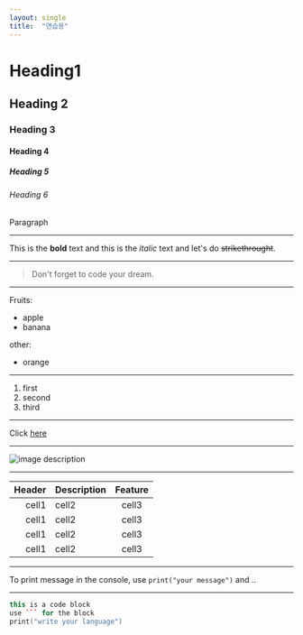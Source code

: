 ```yaml
---
layout: single
title:  "연습용"
---
```


<!--Heading-->
# Heading1
## Heading 2
### Heading 3
#### Heading 4
##### Heading 5
###### Heading 6

Paragraph
<!--Line-->
---
<!--Text attributes-->
This is the **bold** text and this is the *italic* text and let's do ~~strikethrought~~.

---
<!--Quote-->
>Don't forget to code your dream.
---
<!--Bullet list-->
Fruits:
* apple
* banana

other:
- orange

---
<!--Numberd list-->
1. first
2. second
3. third

---
<!--Link-->
Click [here](https://hyuny223.github.io)

---
<!--Image-->
![image description](../docs/assets/images/mm-responsive-feature.png)

---
<!--Table-->
|Header|Description|Feature|
|--:|:--|:--:|
|cell1|cell2|cell3|
|cell1|cell2|cell3|
|cell1|cell2|cell3|
|cell1|cell2|cell3|
---
<!--Code-->
To print message in the console, use `print("your message")` and ..

---
```c++
this is a code block
use ``` for the block
print("write your language")
```